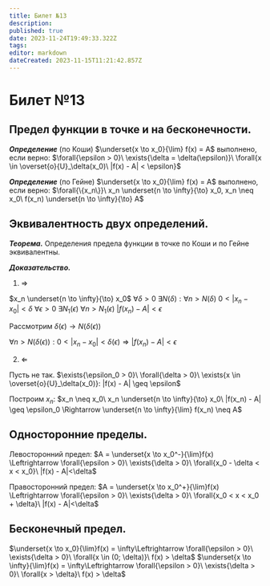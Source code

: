 ```yaml
---
title: Билет №13
description: 
published: true
date: 2023-11-24T19:49:33.322Z
tags: 
editor: markdown
dateCreated: 2023-11-15T11:21:42.857Z
---
```


# Билет №13

## Предел функции в точке и на бесконечности. 
***Определение*** (по Коши)
$\underset{x \to x_0}{\lim} f(x) = A$ выполнено, если верно:
$\forall{\epsilon > 0}\ \exists{\delta = \delta(\epsilon)}\ \forall{x \in \overset{o}{U}_\delta(x_0)\ |f(x) - A| < \epsilon}$

***Определение*** (по Гейне)
$\underset{x \to x_0}{\lim} f(x) = A$ выполнено, если верно:
$\forall{\{x_n\}}\ x_n \underset{n \to \infty}{\to} x_0, x_n \neq x_0\ f(x_n) \underset{n \to \infty}{\to} A$

## Эквивалентность двух определений. 
***Теорема.***
Определения предела функции в точке по Коши и по Гейне эквивалентны.

***Доказательство.***
1) $\Rightarrow$

$x_n \underset{n \to \infty}{\to} x_0$
$\forall{\delta > 0}\ \exists{N(\delta)}: \forall{n > N(\delta)}\ 0 < |x_n - x_0| < \delta$
$\forall{\epsilon > 0}\ \exists{N_1(\epsilon)}\ \forall{n > N_1(\epsilon)}\ |f(x_n) - A| < \epsilon$

Рассмотрим $\delta(\epsilon) \to N(\delta(\epsilon))$

$\forall{n > N(\delta(\epsilon))}: 0 < |x_n - x_0| < \delta(\epsilon) \Rightarrow |f(x_n) - A| < \epsilon$

2) $\Leftarrow$

Пусть не так.
$\exists{\epsilon_0 > 0}\ \forall{\delta > 0}\ \exists{x \in \overset{o}{U}_\delta(x_0)}: |f(x) - A| \geq \epsilon$

Построим $x_n$: $x_n \neq x_0\ x_n \underset{n \to \infty}{\to} x_0\ |f(x_n) - A| \geq \epsilon_0 \Rightarrow \underset{n \to \infty}{\lim} f(x_n) \neq A$

## Односторонние пределы.
Левосторонний предел:
$A = \underset{x \to x_0^-}{\lim}f(x) \Leftrightarrow \forall{\epsilon > 0}\ \exists{\delta > 0}\ \forall{x_0 - \delta < x < x_0}\ |f(x) - A|<\delta$

Правосторонний предел:
$A = \underset{x \to x_0^+}{\lim}f(x) \Leftrightarrow \forall{\epsilon > 0}\ \exists{\delta > 0}\ \forall{x_0 < x < x_0 + \delta}\ |f(x) - A|<\delta$

## Бесконечный предел.
$\underset{x \to x_0}{\lim}f(x) = \infty\Leftrightarrow \forall{\epsilon > 0}\ \exists{\delta > 0}\ \forall{x \in (0; \delta)}\ f(x) > \delta$
$\underset{x \to \infty}{\lim}f(x) = \infty\Leftrightarrow \forall{\epsilon > 0}\ \exists{\delta > 0}\ \forall{x > \delta}\ f(x) > \delta$